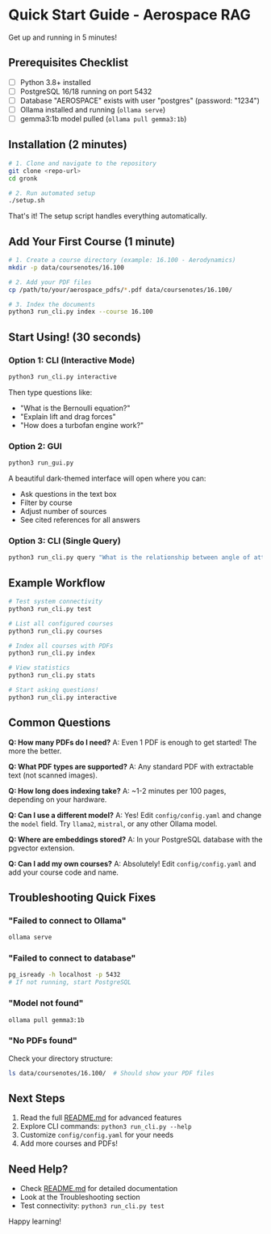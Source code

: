 # Quick Start Guide - Aerospace RAG

Get up and running in 5 minutes!

## Prerequisites Checklist

- [ ] Python 3.8+ installed
- [ ] PostgreSQL 16/18 running on port 5432
- [ ] Database "AEROSPACE" exists with user "postgres" (password: "1234")
- [ ] Ollama installed and running (`ollama serve`)
- [ ] gemma3:1b model pulled (`ollama pull gemma3:1b`)

## Installation (2 minutes)

```bash
# 1. Clone and navigate to the repository
git clone <repo-url>
cd gronk

# 2. Run automated setup
./setup.sh
```

That's it! The setup script handles everything automatically.

## Add Your First Course (1 minute)

```bash
# 1. Create a course directory (example: 16.100 - Aerodynamics)
mkdir -p data/coursenotes/16.100

# 2. Add your PDF files
cp /path/to/your/aerospace_pdfs/*.pdf data/coursenotes/16.100/

# 3. Index the documents
python3 run_cli.py index --course 16.100
```

## Start Using! (30 seconds)

### Option 1: CLI (Interactive Mode)

```bash
python3 run_cli.py interactive
```

Then type questions like:
- "What is the Bernoulli equation?"
- "Explain lift and drag forces"
- "How does a turbofan engine work?"

### Option 2: GUI

```bash
python3 run_gui.py
```

A beautiful dark-themed interface will open where you can:
- Ask questions in the text box
- Filter by course
- Adjust number of sources
- See cited references for all answers

### Option 3: CLI (Single Query)

```bash
python3 run_cli.py query "What is the relationship between angle of attack and lift?"
```

## Example Workflow

```bash
# Test system connectivity
python3 run_cli.py test

# List all configured courses
python3 run_cli.py courses

# Index all courses with PDFs
python3 run_cli.py index

# View statistics
python3 run_cli.py stats

# Start asking questions!
python3 run_cli.py interactive
```

## Common Questions

**Q: How many PDFs do I need?**
A: Even 1 PDF is enough to get started! The more the better.

**Q: What PDF types are supported?**
A: Any standard PDF with extractable text (not scanned images).

**Q: How long does indexing take?**
A: ~1-2 minutes per 100 pages, depending on your hardware.

**Q: Can I use a different model?**
A: Yes! Edit `config/config.yaml` and change the `model` field. Try `llama2`, `mistral`, or any other Ollama model.

**Q: Where are embeddings stored?**
A: In your PostgreSQL database with the pgvector extension.

**Q: Can I add my own courses?**
A: Absolutely! Edit `config/config.yaml` and add your course code and name.

## Troubleshooting Quick Fixes

### "Failed to connect to Ollama"
```bash
ollama serve
```

### "Failed to connect to database"
```bash
pg_isready -h localhost -p 5432
# If not running, start PostgreSQL
```

### "Model not found"
```bash
ollama pull gemma3:1b
```

### "No PDFs found"
Check your directory structure:
```bash
ls data/coursenotes/16.100/  # Should show your PDF files
```

## Next Steps

1. Read the full [README.md](README.md) for advanced features
2. Explore CLI commands: `python3 run_cli.py --help`
3. Customize `config/config.yaml` for your needs
4. Add more courses and PDFs!

## Need Help?

- Check [README.md](README.md) for detailed documentation
- Look at the Troubleshooting section
- Test connectivity: `python3 run_cli.py test`

Happy learning!
